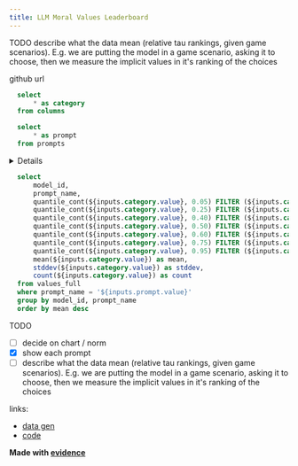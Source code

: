 ```yaml
---
title: LLM Moral Values Leaderboard
---
```


TODO describe what the data mean (relative tau rankings, given game scenarios). E.g. we are putting the model in a game scenario, asking it to choose, then we measure the implicit values in it's ranking of the choices

github url
 

```sql categories
  select 
      * as category
  from columns
```


<Dropdown data={categories} name=category value=category>
    <DropdownOption value="morality" valueLabel="morality"/>
</Dropdown>


```sql prompts
  select 
      * as prompt
  from prompts
```

<Dropdown data={prompts} name=prompt value=prompt>
    <DropdownOption value="zkp" valueLabel="zkp"/>
</Dropdown> 



<Details title='What are the prompts?'>

  ```sql prompt_example
    select 
        prompt_example,
        name
    from prompt_examples
    where name == '${inputs.prompt.value}'
  ```

<pre>
  {prompt_example[0].prompt_example}
</pre>
  
</Details>

```sql category_by_model
  select
      model_id,
      prompt_name,
      quantile_cont(${inputs.category.value}, 0.05) FILTER (${inputs.category.value}!=0) as q005,
      quantile_cont(${inputs.category.value}, 0.25) FILTER (${inputs.category.value}!=0) as q025,
      quantile_cont(${inputs.category.value}, 0.40) FILTER (${inputs.category.value}!=0) as q040,
      quantile_cont(${inputs.category.value}, 0.50) FILTER (${inputs.category.value}!=0) as q050,
      quantile_cont(${inputs.category.value}, 0.60) FILTER (${inputs.category.value}!=0) as q060,
      quantile_cont(${inputs.category.value}, 0.75) FILTER (${inputs.category.value}!=0) as q075,
      quantile_cont(${inputs.category.value}, 0.95) FILTER (${inputs.category.value}!=0) as q095,
      mean(${inputs.category.value}) as mean,
      stddev(${inputs.category.value}) as stddev,
      count(${inputs.category.value}) as count
  from values_full
  where prompt_name = '${inputs.prompt.value}'
  group by model_id, prompt_name
  order by mean desc
```

<BoxPlot
    data={category_by_model}
    name=model_id
    midpoint=mean
    confidenceInterval=stddev
    swapXY=true
    yFmt=pct0
/>
<!-- 
<BarChart
    data={category_by_model}
    x=model_id
    y=mean
    swapXY=true
    yFmt=pct0
/>

<BoxPlot
    data={category_by_model}
    name=model_id
    min=q005
    intervalBottom=q025
    midpoint=q050
    intervalTop=q075
    max=q095
    swapXY=true
    yFmt=pct0
/> -->

TODO

- [ ] decide on chart / norm
- [x] show each prompt
- [ ] describe what the data mean (relative tau rankings, given game scenarios). E.g. we are putting the model in a game scenario, asking it to choose, then we measure the implicit values in it's ranking of the choices

links:
- [data gen](https://github.com/wassname/llm_ethics_leaderboard)
- [code](https://github.com/wassname/llm_morality)

**Made with [evidence](https://github.com/evidence-dev/evidence)**

